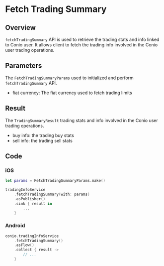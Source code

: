 # Fetch Trading Summary

## Overview

`fetchTradingSummary` API is used to retrieve the trading stats and info linked to Conio user. It allows client to fetch the trading info involved in the Conio user trading operations.

## Parameters

The `FetchTradingSummaryParams` used to initialized and perform `fetchTradingSummary` API.

- fiat currency: The fiat currency used to fetch trading limits

## Result

The `TradingSummaryResult` trading stats and info involved in the Conio user trading operations.

- buy info: the trading buy stats
- sell info: the trading sell stats

## Code

### iOS
```swift
let params = FetchTradingSummaryParams.make()

tradingInfoService
	.fetchTradingSummary(with: params)
	.asPublisher()
	.sink { result in 
		...
	}
```

### Android
```kotlin
conio.tradingInfoService
	.fetchTradingSummary()
	.asFlow()
	.collect { result ->
		// ...
	}
```